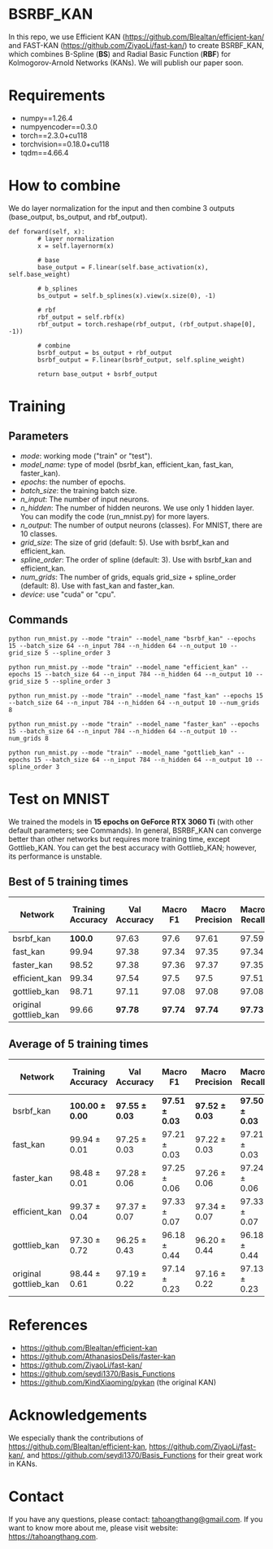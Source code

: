 # BSRBF_KAN

In this repo, we use Efficient KAN (https://github.com/Blealtan/efficient-kan/ and FAST-KAN (https://github.com/ZiyaoLi/fast-kan/) to create BSRBF_KAN, which combines B-Spline (**BS**) and Radial Basic Function (**RBF**) for Kolmogorov-Arnold Networks (KANs). We will publish our paper soon.

# Requirements 
* numpy==1.26.4
* numpyencoder==0.3.0
* torch==2.3.0+cu118
* torchvision==0.18.0+cu118
* tqdm==4.66.4
  
# How to combine
We do layer normalization for the input and then combine 3 outputs (base_output, bs_output, and rbf_output).

```
def forward(self, x):
        # layer normalization
        x = self.layernorm(x)
        
        # base
        base_output = F.linear(self.base_activation(x), self.base_weight)
        
        # b_splines
        bs_output = self.b_splines(x).view(x.size(0), -1)
        
        # rbf
        rbf_output = self.rbf(x)
        rbf_output = torch.reshape(rbf_output, (rbf_output.shape[0], -1))
        
        # combine
        bsrbf_output = bs_output + rbf_output
        bsrbf_output = F.linear(bsrbf_output, self.spline_weight)

        return base_output + bsrbf_output
```
# Training

## Parameters
* *mode*: working mode ("train" or "test").
* *model_name*: type of model (bsrbf_kan, efficient_kan, fast_kan, faster_kan).
* *epochs*: the number of epochs.
* *batch_size*: the training batch size.
* *n_input*: The number of input neurons.
* *n_hidden*: The number of hidden neurons. We use only 1 hidden layer. You can modify the code (run_mnist.py) for more layers.
* *n_output*: The number of output neurons (classes). For MNIST, there are 10 classes.
* *grid_size*: The size of grid (default: 5). Use with bsrbf_kan and efficient_kan.
* *spline_order*: The order of spline (default: 3). Use with bsrbf_kan and efficient_kan.
* *num_grids*: The number of grids, equals grid_size + spline_order (default: 8). Use with fast_kan and faster_kan.
* *device*: use "cuda" or "cpu".

## Commands
```python run_mnist.py --mode "train" --model_name "bsrbf_kan" --epochs 15 --batch_size 64 --n_input 784 --n_hidden 64 --n_output 10 --grid_size 5 --spline_order 3```

```python run_mnist.py --mode "train" --model_name "efficient_kan" --epochs 15 --batch_size 64 --n_input 784 --n_hidden 64 --n_output 10 --grid_size 5 --spline_order 3```

```python run_mnist.py --mode "train" --model_name "fast_kan" --epochs 15 --batch_size 64 --n_input 784 --n_hidden 64 --n_output 10 --num_grids 8```

```python run_mnist.py --mode "train" --model_name "faster_kan" --epochs 15 --batch_size 64 --n_input 784 --n_hidden 64 --n_output 10 --num_grids 8```

```python run_mnist.py --mode "train" --model_name "gottlieb_kan" --epochs 15 --batch_size 64 --n_input 784 --n_hidden 64 --n_output 10 --spline_order 3```

# Test on MNIST
We trained the models in **15 epochs on GeForce RTX 3060 Ti** (with other default parameters; see Commands). In general, BSRBF_KAN can converge better than other networks but requires more training time, except Gottlieb_KAN. You can get the best accuracy with Gottlieb_KAN; however, its performance is unstable.

## Best of 5 training times
| Network | Training Accuracy | Val Accuracy | Macro F1 | Macro Precision | Macro Recall | Training time (seconds) |
 | ------------- | ------------- | ------------- | ------------- | ------------- | ------------- | ------------- |
 | bsrbf_kan | **100.0** | 97.63 | 97.6 | 97.61 | 97.59 | 222 |
 | fast_kan | 99.94 | 97.38 | 97.34 | 97.35 | 97.34 | 102 |
 | faster_kan | 98.52 | 97.38 | 97.36 | 97.37 | 97.35 | 93 |
 | efficient_kan | 99.34 | 97.54 | 97.5 | 97.5 | 97.51 | 122 |
 | gottlieb_kan | 98.71 | 97.11 | 97.08 | 97.08 | 97.08 | **91** |
 | original gottlieb_kan | 99.66 | **97.78** | **97.74** | **97.74** | **97.73** | 269 |

## Average of 5 training times
  | Network | Training Accuracy | Val Accuracy | Macro F1 | Macro Precision | Macro Recall | Training time (seconds) |
 | ------------- | ------------- | ------------- | ------------- | ------------- | ------------- | ------------- |
 | bsrbf_kan | **100.00 ± 0.00** | **97.55 ± 0.03** | **97.51 ± 0.03** | **97.52 ± 0.03** | **97.50 ± 0.03** | 231 |
 | fast_kan | 99.94 ± 0.01 | 97.25 ± 0.03 | 97.21 ± 0.03 | 97.22 ± 0.03 | 97.21 ± 0.03 | 101 |
 | faster_kan | 98.48 ± 0.01 | 97.28 ± 0.06 | 97.25 ± 0.06 | 97.26 ± 0.06 | 97.24 ± 0.06 | 93 |
 | efficient_kan | 99.37 ± 0.04 | 97.37 ± 0.07 | 97.33 ± 0.07 | 97.34 ± 0.07 | 97.33 ± 0.07 | 120 |
 | gottlieb_kan | 97.30 ± 0.72 | 96.25 ± 0.43 | 96.18 ± 0.44 | 96.20 ± 0.44 | 96.18 ± 0.44 | **91** |
 | original gottlieb_kan | 98.44 ± 0.61 | 97.19 ± 0.22 | 97.14 ± 0.23 | 97.16 ± 0.22 | 97.13 ± 0.23 | 221 |
 
# References
* https://github.com/Blealtan/efficient-kan
* https://github.com/AthanasiosDelis/faster-kan
* https://github.com/ZiyaoLi/fast-kan/
* https://github.com/seydi1370/Basis_Functions
* https://github.com/KindXiaoming/pykan (the original KAN)

# Acknowledgements
We especially thank the contributions of https://github.com/Blealtan/efficient-kan, https://github.com/ZiyaoLi/fast-kan/, and https://github.com/seydi1370/Basis_Functions for their great work in KANs.

# Contact
If you have any questions, please contact: tahoangthang@gmail.com. If you want to know more about me, please visit website: https://tahoangthang.com.
